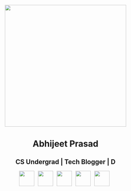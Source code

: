 <p align="center">
<img src="http://www.kudoabhijeet.com/assets/images/me.jpg" height="400">

<h1 align="center">Abhijeet Prasad</h1>

<h2 align="center">CS Undergrad | Tech Blogger | D</h2>

<p align='center'>
  <a href="abhi.prasad16@gmail.com"><img height="50" src="img/gmail.png?raw=true"></a>&nbsp;&nbsp;
  <a href="https://www.linkedin.com/in/kudoabhijeet"><img height="50" src="img/linkedin.png?raw=true"></a>&nbsp;&nbsp;
  <a href="https://medium.com/@kudoabhijeet"><img height="50" src="img/medium.png?raw=true"></a>&nbsp;&nbsp;
  <a href="https://twitter.com/kudoabhijeet"><img height="50" src="img/twitter.png?raw=true"></a>&nbsp;&nbsp;
  <a href="kudoabhijeet"><img height="50" src="img/website.png?raw=true"></a>&nbsp;&nbsp;
</p>
</p>
